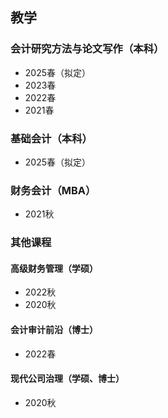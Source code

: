 ## 教学 
### 会计研究方法与论文写作（本科）
- 2025春（拟定）
- 2023春
- 2022春
- 2021春
### 基础会计（本科）
- 2025春（拟定）
### 财务会计（MBA）
- 2021秋
### 其他课程
#### 高级财务管理（学硕）
- 2022秋
- 2020秋
#### 会计审计前沿（博士）
- 2022春
#### 现代公司治理（学硕、博士）
- 2020秋
